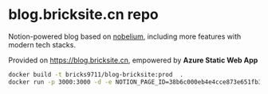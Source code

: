# blog.bricksite.cn repo

Notion-powered blog based on [nobelium](https://github.com/craigary/nobelium), including more features with modern tech stacks.

Provided on https://blog.bricksite.cn, empowered by **Azure Static Web App**

```bash
docker build -t bricks9711/blog-bricksite:prod  .
docker run -p 3000:3000 -d -e NOTION_PAGE_ID=38b6c000eb4e4cce873e651fb3c80204 -e NOTION_ACCESS_TOKEN=v02%3Auser_token_or_cookies%3A3iGoWWX2D5De2Ns-5Vo75MPKHYx6tK57NWl1PI7eRgw6Xxec6I9UjPJFvDORx4_qIkIVttXU2v4p6eqco89BjaDhBnmcYHgvfT94ZrD7X9Z4Q16CdCV4oJLtG8xUnRpWIN1d bricks9711/blog-bricksite:prod
```
